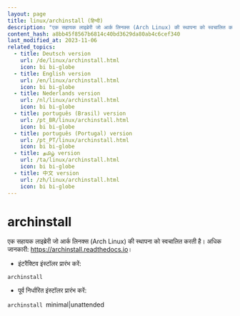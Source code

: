 ```yaml
---
layout: page
title: linux/archinstall (हिन्दी)
description: "एक सहायक लाइब्रेरी जो आर्क लिनक्स (Arch Linux) की स्थापना को स्वचालित करती है।"
content_hash: a8bb45f8567b6814c40bd3629da80ab4c6cef340
last_modified_at: 2023-11-06
related_topics:
  - title: Deutsch version
    url: /de/linux/archinstall.html
    icon: bi bi-globe
  - title: English version
    url: /en/linux/archinstall.html
    icon: bi bi-globe
  - title: Nederlands version
    url: /nl/linux/archinstall.html
    icon: bi bi-globe
  - title: português (Brasil) version
    url: /pt_BR/linux/archinstall.html
    icon: bi bi-globe
  - title: português (Portugal) version
    url: /pt_PT/linux/archinstall.html
    icon: bi bi-globe
  - title: தமிழ் version
    url: /ta/linux/archinstall.html
    icon: bi bi-globe
  - title: 中文 version
    url: /zh/linux/archinstall.html
    icon: bi bi-globe
---
```

# archinstall

एक सहायक लाइब्रेरी जो आर्क लिनक्स (Arch Linux) की स्थापना को स्वचालित करती है।
अधिक जानकारी: <https://archinstall.readthedocs.io>।

- इंटरैक्टिव इंस्टॉलर प्रारंभ करें:

`archinstall`

- पूर्व निर्धारित इंस्टॉलर प्रारंभ करें:

`archinstall `<span class="tldr-var badge badge-pill bg-dark-lm bg-white-dm text-white-lm text-dark-dm font-weight-bold">minimal|unattended</span>
